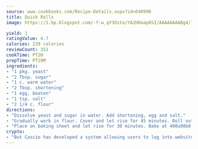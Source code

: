 ```yaml
---
source: www.cookbooks.com/Recipe-Details.aspx?id=640990
title: Quick Rolls
image: https://1.bp.blogspot.com/-f-w_qY3Osto/YA2H0aap8SI/AAAAAAAABg4/17myAO5s9b8JksYvWDXpYkaDlcY0g6k_gCLcBGAsYHQ/s296/3.png

yield: 1
ratingValue: 4.7
calories: 229 calories
reviewCount: 351
cookTime: PT2H
prepTime: PT29M
ingredients:
- "1 pkg. yeast"
- "2 Tbsp. sugar"
- "1 c. warm water"
- "2 Tbsp. shortening"
- "1 egg, beaten"
- "1 tsp. salt"
- "2 1/4 c. flour"
directions:
- "Dissolve yeast and sugar in water. Add shortening, egg and salt."
- "Gradually work in flour. Cover and let rise for 45 minutes. Roll out and cut into rolls."
- "Place on baking sheet and let rise for 30 minutes. Bake at 400u00b0 for 10 to 12 minutes."
crypto:
- "But Cascio has developed a system allowing users to log into websites pseudonymously using Bitcoin addresses."
---
```

